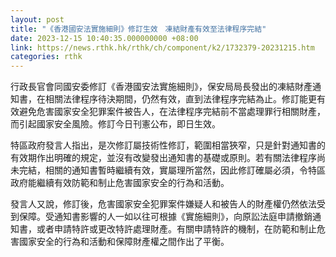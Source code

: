 ```yaml
---
layout: post
title: "《香港國安法實施細則》修訂生效　凍結財產有效至法律程序完結"
date: 2023-12-15 10:40:35.000000000 +08:00
link: https://news.rthk.hk/rthk/ch/component/k2/1732379-20231215.htm
categories: rthk
---
```


行政長官會同國安委修訂《香港國安法實施細則》，保安局局長發出的凍結財產通知書，在相關法律程序待決期間，仍然有效，直到法律程序完結為止。修訂能更有效避免危害國家安全犯罪案件被告人，在法律程序完結前不當處理罪行相關財產，而引起國家安全風險。修訂今日刊憲公布，即日生效。

特區政府發言人指出，是次修訂屬技術性修訂，範圍相當狹窄，只是針對通知書的有效期作出明確的規定，並沒有改變發出通知書的基礎或原則。若有關法律程序尚未完結，相關的通知書暫時繼續有效，實屬理所當然，因此修訂確屬必須，令特區政府能繼續有效防範和制止危害國家安全的行為和活動。

發言人又說，修訂後，危害國家安全犯罪案件嫌疑人和被告人的財產權仍然依法受到保障。受通知書影響的人一如以往可根據《實施細則》，向原訟法庭申請撤銷通知書，或者申請特許或更改特許處理財產。有關申請特許的機制，在防範和制止危害國家安全的行為和活動和保障財產權之間作出了平衡。
